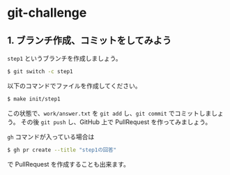 # git-challenge

## 1. ブランチ作成、コミットをしてみよう

`step1` というブランチを作成しましょう。

```sh
$ git switch -c step1
```

以下のコマンドでファイルを作成してください。

```sh
$ make init/step1
```

この状態で、`work/answer.txt` を `git add` し、`git commit` でコミットしましょう。
その後 `git push` し、GitHub 上で PullRequest を作ってみましょう。

`gh` コマンドが入っている場合は

```sh
$ gh pr create --title "step1の回答"
```

で PullRequest を作成することも出来ます。
